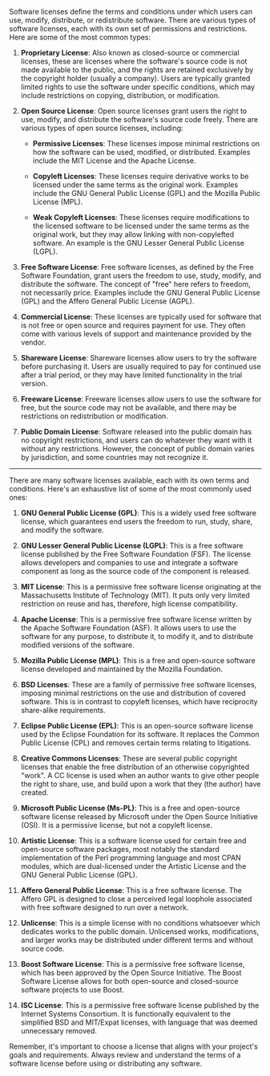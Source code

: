 
Software licenses define the terms and conditions under which users can use, modify, distribute, or redistribute software. There are various types of software licenses, each with its own set of permissions and restrictions. Here are some of the most common types:

1. **Proprietary License**: Also known as closed-source or commercial licenses, these are licenses where the software's source code is not made available to the public, and the rights are retained exclusively by the copyright holder (usually a company). Users are typically granted limited rights to use the software under specific conditions, which may include restrictions on copying, distribution, or modification.

2. **Open Source License**: Open source licenses grant users the right to use, modify, and distribute the software's source code freely. There are various types of open source licenses, including:

    - **Permissive Licenses**: These licenses impose minimal restrictions on how the software can be used, modified, or distributed. Examples include the MIT License and the Apache License.
    
    - **Copyleft Licenses**: These licenses require derivative works to be licensed under the same terms as the original work. Examples include the GNU General Public License (GPL) and the Mozilla Public License (MPL).
    
    - **Weak Copyleft Licenses**: These licenses require modifications to the licensed software to be licensed under the same terms as the original work, but they may allow linking with non-copylefted software. An example is the GNU Lesser General Public License (LGPL).

3. **Free Software License**: Free software licenses, as defined by the Free Software Foundation, grant users the freedom to use, study, modify, and distribute the software. The concept of "free" here refers to freedom, not necessarily price. Examples include the GNU General Public License (GPL) and the Affero General Public License (AGPL).

4. **Commercial License**: These licenses are typically used for software that is not free or open source and requires payment for use. They often come with various levels of support and maintenance provided by the vendor.

5. **Shareware License**: Shareware licenses allow users to try the software before purchasing it. Users are usually required to pay for continued use after a trial period, or they may have limited functionality in the trial version.

6. **Freeware License**: Freeware licenses allow users to use the software for free, but the source code may not be available, and there may be restrictions on redistribution or modification.

7. **Public Domain License**: Software released into the public domain has no copyright restrictions, and users can do whatever they want with it without any restrictions. However, the concept of public domain varies by jurisdiction, and some countries may not recognize it.




----
There are many software licenses available, each with its own terms and conditions. Here's an exhaustive list of some of the most commonly used ones:

1. **GNU General Public License (GPL)**: This is a widely used free software license, which guarantees end users the freedom to run, study, share, and modify the software.

2. **GNU Lesser General Public License (LGPL)**: This is a free software license published by the Free Software Foundation (FSF). The license allows developers and companies to use and integrate a software component as long as the source code of the component is released.

3. **MIT License**: This is a permissive free software license originating at the Massachusetts Institute of Technology (MIT). It puts only very limited restriction on reuse and has, therefore, high license compatibility.

4. **Apache License**: This is a permissive free software license written by the Apache Software Foundation (ASF). It allows users to use the software for any purpose, to distribute it, to modify it, and to distribute modified versions of the software.

5. **Mozilla Public License (MPL)**: This is a free and open-source software license developed and maintained by the Mozilla Foundation.

6. **BSD Licenses**: These are a family of permissive free software licenses, imposing minimal restrictions on the use and distribution of covered software. This is in contrast to copyleft licenses, which have reciprocity share-alike requirements.

7. **Eclipse Public License (EPL)**: This is an open-source software license used by the Eclipse Foundation for its software. It replaces the Common Public License (CPL) and removes certain terms relating to litigations.

8. **Creative Commons Licenses**: These are several public copyright licenses that enable the free distribution of an otherwise copyrighted "work". A CC license is used when an author wants to give other people the right to share, use, and build upon a work that they (the author) have created.

9. **Microsoft Public License (Ms-PL)**: This is a free and open-source software license released by Microsoft under the Open Source Initiative (OSI). It is a permissive license, but not a copyleft license.

10. **Artistic License**: This is a software license used for certain free and open-source software packages, most notably the standard implementation of the Perl programming language and most CPAN modules, which are dual-licensed under the Artistic License and the GNU General Public License (GPL).

11. **Affero General Public License**: This is a free software license. The Affero GPL is designed to close a perceived legal loophole associated with free software designed to run over a network.

12. **Unlicense**: This is a simple license with no conditions whatsoever which dedicates works to the public domain. Unlicensed works, modifications, and larger works may be distributed under different terms and without source code.

13. **Boost Software License**: This is a permissive free software license, which has been approved by the Open Source Initiative. The Boost Software License allows for both open-source and closed-source software projects to use Boost.

14. **ISC License**: This is a permissive free software license published by the Internet Systems Consortium. It is functionally equivalent to the simplified BSD and MIT/Expat licenses, with language that was deemed unnecessary removed.

Remember, it's important to choose a license that aligns with your project's goals and requirements. Always review and understand the terms of a software license before using or distributing any software.